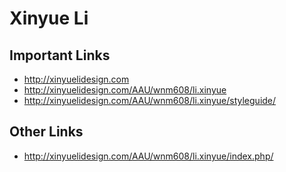 # Xinyue Li

## Important Links

- http://xinyuelidesign.com
- http://xinyuelidesign.com/AAU/wnm608/li.xinyue
- http://xinyuelidesign.com/AAU/wnm608/li.xinyue/styleguide/

## Other Links

- http://xinyuelidesign.com/AAU/wnm608/li.xinyue/index.php/
